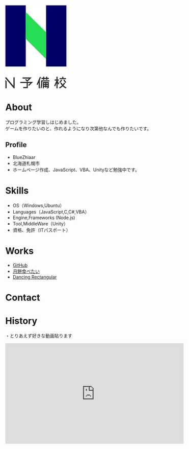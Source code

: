 ![ロゴ](ab95671b-private.png)

# About
プログラミング学習しはじめました。  
ゲームを作りたいのと、作れるようになり次第他なんでも作りたいです。


## Profile
- BlueZhiaar
- 北海道札幌市
- ホームページ作成、JavaScript、VBA、Unityなど勉強中です。


# Skills
- OS（Windows,Ubuntu）
- Languages（JavaScript,C,C#,VBA）
- Engine,Frameworks (Node.js)
- Tool,MiddleWare（Unity）
- 資格、免許（ITパスポート）

# Works
- [GitHub](https://github.com/BlueZhiaar)
- [月餅食べたい](https://www.openprocessing.org/sketch/958549)
- [Dancing Rectangular](https://www.openprocessing.org/sketch/959865)


 
# Contact


# History



・とりあえず好きな動画貼ります
<iframe width="560" height="315" src="https://www.youtube-nocookie.com/embed/1g7XO7gICAo" frameborder="0" allow="accelerometer; autoplay; encrypted-media; gyroscope; picture-in-picture" allowfullscreen></iframe>
